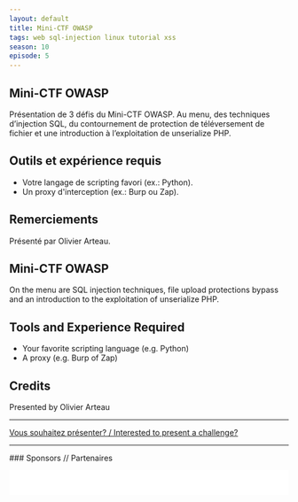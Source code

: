 ```yaml
---
layout: default
title: Mini-CTF OWASP
tags: web sql-injection linux tutorial xss
season: 10
episode: 5
---
```


## Mini-CTF OWASP

Présentation de 3 défis du Mini-CTF OWASP. Au menu, des techniques
d’injection SQL, du contournement de protection de téléversement de fichier et une
introduction à l’exploitation de unserialize PHP.

## Outils et expérience requis

* Votre langage de scripting favori (ex.: Python).
* Un proxy d'interception (ex.: Burp ou Zap).

## Remerciements

Présenté par Olivier Arteau.

<a id="english"></a>

## Mini-CTF OWASP

On the menu are SQL injection techniques, file upload protections bypass and
an introduction to the exploitation of unserialize PHP.

## Tools and Experience Required

* Your favorite scripting language (e.g. Python)
* A proxy (e.g. Burp of Zap)

## Credits

Presented by Olivier Arteau

<hr/>

[Vous souhaitez présenter? / Interested to present a challenge?](https://github.com/montrehack/montrehack.github.com/wiki/Present-at-Montrehack)

<hr/>
### Sponsors // Partenaires

[![Brasserie Benelux](/images/benelux.png)](http://brasseriebenelux.com/)
